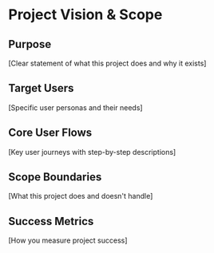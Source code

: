 # Project Vision & Scope

## Purpose
[Clear statement of what this project does and why it exists]

## Target Users
[Specific user personas and their needs]

## Core User Flows
[Key user journeys with step-by-step descriptions]

## Scope Boundaries
[What this project does and doesn't handle]

## Success Metrics
[How you measure project success]
